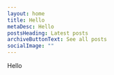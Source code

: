 ```yaml
---
layout: home
title: Hello
metaDesc: Hello
postsHeading: Latest posts
archiveButtonText: See all posts
socialImage: ""
---
```

Hello